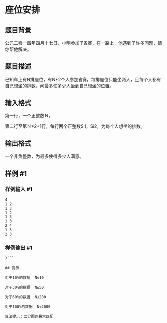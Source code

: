 # 座位安排

## 题目背景

公元二零一四年四月十七日，小明参加了省赛，在一路上，他遇到了许多问题，请你帮他解决。


## 题目描述

已知车上有N排座位，有N\*2个人参加省赛，每排座位只能坐两人，且每个人都有自己想坐的排数，问最多使多少人坐到自己想坐的位置。


## 输入格式

第一行，一个正整数Ｎ。

第二行至第Ｎ\*2+1行，每行两个正整数Si1，Si2，为每个人想坐的排数。


## 输出格式

一个非负整数，为最多使得多少人满意。


## 样例 #1

### 样例输入 #1
```
4
1 2
1 3
1 2
1 3
1 3
2 4
1 3
2 3
```

### 样例输出 #1

```
7```

## 提示

对于10%的数据  N≤10

对于30%的数据  N≤50

对于60%的数据  N≤200

对于100%的数据  N≤2000

算法提示：二分图的最大匹配

